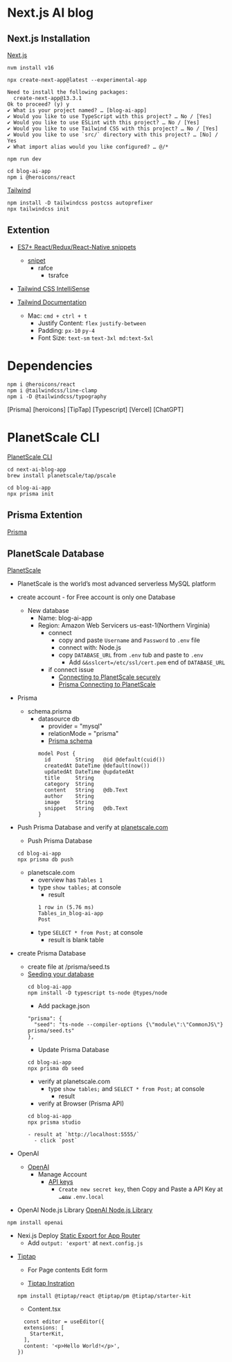 # Next.js AI blog

## Next.js Installation
[Next.js](https://beta.nextjs.org/docs/installation) 

```
nvm install v16
```
```
npx create-next-app@latest --experimental-app
```
```
Need to install the following packages:
  create-next-app@13.3.1
Ok to proceed? (y) y
✔ What is your project named? … [blog-ai-app]
✔ Would you like to use TypeScript with this project? … No / [Yes]
✔ Would you like to use ESLint with this project? … No / [Yes]
✔ Would you like to use Tailwind CSS with this project? … No / [Yes]
✔ Would you like to use `src/` directory with this project? … [No] / Yes
✔ What import alias would you like configured? … @/*
```
```
npm run dev
```


```
cd blog-ai-app 
npm i @heroicons/react
```

[Tailwind](https://tailwindcss.com/docs/installation/using-postcss)
```
npm install -D tailwindcss postcss autoprefixer
npx tailwindcss init
```

## Extention
- [ES7+ React/Redux/React-Native snippets](https://marketplace.visualstudio.com/items?itemName=dsznajder.es7-react-js-snippets)
  - [snipet](https://github.com/ults-io/vscode-react-javascript-snippets/blob/HEAD/docs/Snippets.md)
    - rafce
      - tsrafce
- [Tailwind CSS IntelliSense](https://marketplace.visualstudio.com/items?itemName=bradlc.vscode-tailwindcss)
- [Tailwind Documentation](https://marketplace.visualstudio.com/items?itemName=alfredbirk.tailwind-documentation)

  - Mac: `cmd + ctrl + t`
    - Justify Content: `flex` `justify-between`
    - Padding: `px-10` `py-4`
    - Font Size: `text-sm` `text-3xl md:text-5xl`
    




# Dependencies

```
npm i @heroicons/react
npm i @tailwindcss/line-clamp
npm i -D @tailwindcss/typography
```


[Prisma]
[heroicons]
[TipTap]
[Typescript]
[Vercel]
[ChatGPT]

# PlanetScale CLI
[PlanetScale CLI](https://github.com/planetscale/cli#installation)
```
cd next-ai-blog-app
brew install planetscale/tap/pscale
```

```
cd blog-ai-app 
npx prisma init
```
## Prisma Extention
[Prisma](https://marketplace.visualstudio.com/items?itemName=Prisma.prisma)

## PlanetScale Database
[PlanetScale](https://planetscale.com/)
- PlanetScale is the world’s most advanced serverless MySQL platform
- create account - for Free account is only one Database
  - New database
    - Name: blog-ai-app
    - Region: Amazon Web Servicers us-east-1(Northern Virginia) <!-- 自分の現在地に近いところ -->
      - connect
        - copy and paste `Username` and `Password` to `.env` file
        - connect with: Node.js
        <!-- .gitignore に `.env` をアップデートしないように設定を忘れないこと // planetscale.com から Email にパスワード流出の警告がきて、パスワードがリセットされる -->
        - copy `DATABASE_URL` from `.env` tub and paste to `.env` <!-- 元からあった `DATABASE_URL` は不要 -->
          - Add `&&sslcert=/etc/ssl/cert.pem` end of `DATABASE_URL`
      - if connect issue
        - [Connecting to PlanetScale securely](https://planetscale.com/docs/concepts/secure-connections)
        - [Prisma Connecting to PlanetScale](https://github.com/prisma/prisma/issues/11246)

- Prisma
  - schema.prisma
    - datasource db
      - provider = "mysql"
      - relationMode = "prisma"
      - [Prisma schema](https://www.prisma.io/docs/concepts/components/prisma-schema)
      ```
      model Post {
        id        String   @id @default(cuid())
        createdAt DateTime @default(now())
        updatedAt DateTime @updatedAt
        title     String
        category  String
        content   String   @db.Text
        author    String
        image     String
        snippet   String   @db.Text
      }
      ```

- Push Prisma Database and verify at [planetscale.com](https://app.planetscale.com/)
  - Push Prisma Database
  ```
  cd blog-ai-app 
  npx prisma db push
  ```
  - planetscale.com
    - overview has `Tables 1`
    - type `show tables;` at console 
      - result
      ```
      1 row in (5.76 ms)
      Tables_in_blog-ai-app
      Post
      ```
    - type `SELECT * from Post;` at console 
      - result is blank table

- create Prisma Database
  - create file at /prisma/seed.ts
  - [Seeding your database](https://www.prisma.io/docs/guides/migrate/seed-database)
    ```
    cd blog-ai-app 
    npm install -D typescript ts-node @types/node
    ```
    - Add package.json
    ```
    "prisma": {
      "seed": "ts-node --compiler-options {\"module\":\"CommonJS\"} prisma/seed.ts"
    },
    ```
    - Update Prisma Database
    ```
    cd blog-ai-app 
    npx prisma db seed
    ```
      - verify at planetscale.com
        - type `show tables;` and `SELECT * from Post;` at console 
          - result
      - verify at Browser (Prisma API)
      ```
      cd blog-ai-app 
      npx prisma studio
      ```
        - result at `http://localhost:5555/`
          - click `post`

- OpenAI
  - [OpenAI](https://platform.openai.com/overview)
    - Manage Account
      - [API keys](https://platform.openai.com/account/api-keys)
        - `Create new secret key`, then Copy and Paste a API Key at ~~`.env`~~ `.env.local`

- OpenAI Node.js Library
[OpenAI Node.js Library](https://github.com/openai/openai-node)
```
npm install openai
```

- Nexi.js Deploy
[Static Export for App Router](https://nextjs.org/blog/next-13-3#static-export-for-app-router)
  - Add `output: 'export'` at `next.config.js`

<!-- 
show tables;
SELECT * from Post;
 -->

- [Tiptap](https://tiptap.dev/)
  - For Page contents Edit form

  - [Tiptap Instration](https://tiptap.dev/installation/react#2-install-the-dependencies)
  ```
  npm install @tiptap/react @tiptap/pm @tiptap/starter-kit
  ```
  - Content.tsx
  ```
    const editor = useEditor({
    extensions: [
      StarterKit,
    ],
    content: '<p>Hello World!</p>',
  })
  ```



<!-- ///////////////////////////////////////////////////////////////////////////////////// -->
<!-- 
[Brilliant](https://brilliant.org/?utm_medium=sponsor&utm_source=youtube&utm_campaign=edrohmw_170423)


[nextjs installation](https://beta.nextjs.org/docs/installation)
[nextjs app roadmap](https://beta.nextjs.org/docs/app-directory-roadmap)
[nextjs new metadata](https://beta.nextjs.org/docs/api-reference/metadata)
[nextjs revalidation](https://beta.nextjs.org/docs/data-fetching/revalidating)
[nextjs revalidation not working](https://github.com/vercel/next.js/discussions/42290)
[nextjs config segments](https://beta.nextjs.org/docs/api-reference/segment-config#revalidate)
[nextjs font optimization](https://nextjs.org/docs/basic-features/font-optimization)
[nextjs limitations](https://vercel.com/docs/concepts/limits/overview)
[nextjs route nav](https://beta.nextjs.org/docs/routing/defining-routes)
[planetscale](https://planetscale.com/)
[planetscale cli](https://github.com/planetscale/cli#installation)
[planetscale certs](https://planetscale.com/docs/concepts/secure-connections)
[prisma/planetscale cert github](https://github.com/prisma/prisma/issues/11246)
[prisma schema docs](https://www.prisma.io/docs/concepts/components/prisma-schema)
[prisma seeding](https://www.prisma.io/docs/guides/migrate/seed-database)
[tiptap](https://tiptap.dev/)
[tiptap installation](https://tiptap.dev/installation/react)
[openai](https://platform.openai.com/)
[openai-node](https://github.com/openai/openai-node)
[openai-gpt4-signup](https://openai.com/waitlist/gpt-4-api) -->


<!-- ///////////////////////////////////////////////////////////////////////////////////// -->



<!-- 
This is a [Next.js](https://nextjs.org/) project bootstrapped with [`create-next-app`](https://github.com/vercel/next.js/tree/canary/packages/create-next-app).

## Getting Started

First, run the development server:

```bash
npm run dev
# or
yarn dev
# or
pnpm dev
```

Open [http://localhost:3000](http://localhost:3000) with your browser to see the result.

You can start editing the page by modifying `app/page.tsx`. The page auto-updates as you edit the file.

[API routes](https://nextjs.org/docs/api-routes/introduction) can be accessed on [http://localhost:3000/api/hello](http://localhost:3000/api/hello). This endpoint can be edited in `pages/api/hello.ts`.

The `pages/api` directory is mapped to `/api/*`. Files in this directory are treated as [API routes](https://nextjs.org/docs/api-routes/introduction) instead of React pages.

This project uses [`next/font`](https://nextjs.org/docs/basic-features/font-optimization) to automatically optimize and load Inter, a custom Google Font.

## Learn More

To learn more about Next.js, take a look at the following resources:

- [Next.js Documentation](https://nextjs.org/docs) - learn about Next.js features and API.
- [Learn Next.js](https://nextjs.org/learn) - an interactive Next.js tutorial.

You can check out [the Next.js GitHub repository](https://github.com/vercel/next.js/) - your feedback and contributions are welcome!

## Deploy on Vercel

The easiest way to deploy your Next.js app is to use the [Vercel Platform](https://vercel.com/new?utm_medium=default-template&filter=next.js&utm_source=create-next-app&utm_campaign=create-next-app-readme) from the creators of Next.js.

Check out our [Next.js deployment documentation](https://nextjs.org/docs/deployment) for more details. -->
